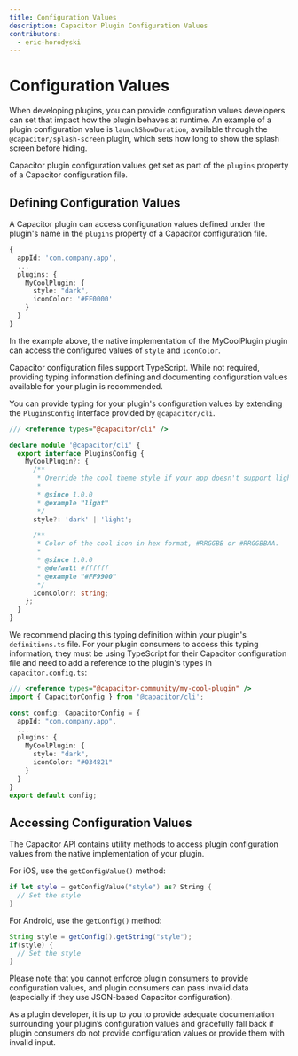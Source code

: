 ```yaml
---
title: Configuration Values
description: Capacitor Plugin Configuration Values
contributors:
  - eric-horodyski
---
```


# Configuration Values

When developing plugins, you can provide configuration values developers can set that impact how the plugin behaves at runtime. An example of a plugin configuration value is `launchShowDuration`, available through the `@capacitor/splash-screen` plugin, which sets how long to show the splash screen before hiding.

Capacitor plugin configuration values get set as part of the `plugins` property of a Capacitor configuration file.

## Defining Configuration Values

A Capacitor plugin can access configuration values defined under the plugin's name in the `plugins` property of a Capacitor configuration file.

```typescript
{
  appId: 'com.company.app',
  ...
  plugins: {
    MyCoolPlugin: {
      style: "dark",
      iconColor: '#FF0000'
    }
  }
}
```

In the example above, the native implementation of the MyCoolPlugin plugin can access the configured values of `style` and `iconColor`.

Capacitor configuration files support TypeScript. While not required, providing typing information defining and documenting configuration values available for your plugin is recommended.

You can provide typing for your plugin's configuration values by extending the `PluginsConfig` interface provided by `@capacitor/cli`.

```typescript
/// <reference types="@capacitor/cli" />

declare module '@capacitor/cli' {
  export interface PluginsConfig {
    MyCoolPlugin?: {
      /**
       * Override the cool theme style if your app doesn't support light/dark theme changes.
       *
       * @since 1.0.0
       * @example "light"
       */
      style?: 'dark' | 'light';

      /**
       * Color of the cool icon in hex format, #RRGGBB or #RRGGBBAA.
       *
       * @since 1.0.0
       * @default #ffffff
       * @example "#FF9900"
       */
      iconColor?: string;
    };
  }
}
```

We recommend placing this typing definition within your plugin's `definitions.ts` file. For your plugin consumers to access this typing information, they must be using TypeScript for their Capacitor configuration file and need to add a reference to the plugin's types in `capacitor.config.ts`:

```typescript
/// <reference types="@capacitor-community/my-cool-plugin" />
import { CapacitorConfig } from '@capacitor/cli';

const config: CapacitorConfig = {
  appId: "com.company.app",
  ...
  plugins: {
    MyCoolPlugin: {
      style: "dark",
      iconColor: "#034821"
    }
  }
}
export default config;
```

## Accessing Configuration Values

The Capacitor API contains utility methods to access plugin configuration values from the native implementation of your plugin.

For iOS, use the `getConfigValue()` method:

```swift
if let style = getConfigValue("style") as? String {
  // Set the style
}
```

For Android, use the `getConfig()` method:

```Java
String style = getConfig().getString("style");
if(style) {
  // Set the style
}
```

Please note that you cannot enforce plugin consumers to provide configuration values, and plugin consumers can pass invalid data (especially if they use JSON-based Capacitor configuration).

As a plugin developer, it is up to you to provide adequate documentation surrounding your plugin’s configuration values and gracefully fall back if plugin consumers do not provide configuration values or provide them with invalid input.
